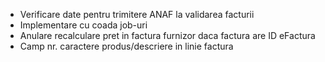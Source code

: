 - Verificare date pentru trimitere ANAF la validarea facturii
- Implementare cu coada job-uri
- Anulare recalculare pret in factura furnizor daca factura are ID
  eFactura
- Camp nr. caractere produs/descriere in linie factura
